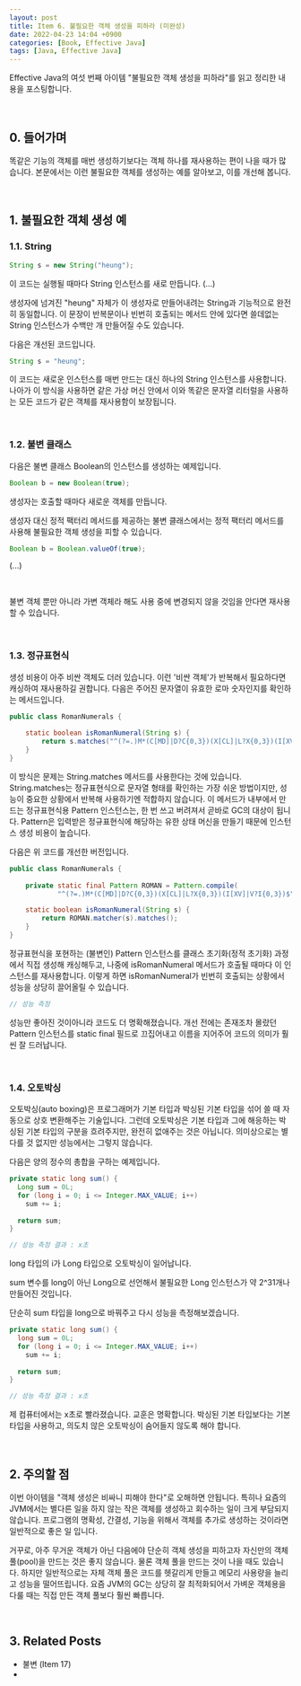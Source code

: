 ```yaml
---
layout: post
title: Item 6. 불필요한 객체 생성을 피하라 (미완성)
date: 2022-04-23 14:04 +0900
categories: [Book, Effective Java]
tags: [Java, Effective Java]
---
```




Effective Java의 여섯 번째 아이템 "불필요한 객체 생성을 피하라"를 읽고 정리한 내용을 포스팅합니다.

<br>

## 0. 들어가며

똑같은 기능의 객체를 매번 생성하기보다는 객체 하나를 재사용하는 편이 나을 때가 많습니다. 본문에서는 이런 불필요한 객체를 생성하는 예를 알아보고, 이를 개선해 봅니다.

<br>

## 1. 불필요한 객체 생성 예

### 1.1. String

```java
String s = new String("heung");
```

이 코드는 실행될 때마다 String 인스턴스를 새로 만듭니다. (...)

생성자에 넘겨진 "heung" 자체가 이 생성자로 만들어내려는 String과 기능적으로 완전히 동일합니다. 이 문장이 반복문이나 빈번히 호출되는 메서드 안에 있다면 쓸데없는 String 인스턴스가 수백만 개 만들어질 수도 있습니다. 

다음은 개선된 코드입니다.

```java
String s = "heung";
```

이 코드는 새로운 인스턴스를 매번 만드는 대신 하나의 String 인스턴스를 사용합니다. 나아가 이 방식을 사용하면 같은 가상 머신 안에서 이와 똑같은 문자열 리터럴을 사용하는 모든 코드가 같은 객체를 재사용함이 보장됩니다. 

<br>

### 1.2. 불변 클래스

다음은 불변 클래스 Boolean의 인스턴스를 생성하는 예제입니다.

```java
Boolean b = new Boolean(true);
```

생성자는 호출할 때마다 새로운 객체를 만듭니다.

생성자 대신 정적 팩터리 메서드를 제공하는 불변 클래스에서는 정적 팩터리 메서드를 사용해 불필요한 객체 생성을 피할 수 있습니다.

```java
Boolean b = Boolean.valueOf(true);
```

(...)

<br>

불변 객체 뿐만 아니라 가변 객체라 해도 사용 중에 변경되지 않을 것임을 안다면 재사용할 수 있습니다.

<br>

### 1.3. 정규표현식

생성 비용이 아주 비싼 객체도 더러 있습니다. 이런 '비싼 객체'가 반복해서 필요하다면 캐싱하여 재사용하길 권합니다. 다음은 주어진 문자열이 유효한 로마 숫자인지를 확인하는 메서드입니다.

```java
public class RomanNumerals {
  
    static boolean isRomanNumeral(String s) {
        return s.matches("^(?=.)M*(C[MD]|D?C{0,3})(X[CL]|L?X{0,3})(I[XV]|V?I{0,3})$");
    }
}
```

이 방식은 문제는 String.matches 메서드를 사용한다는 것에 있습니다. String.matches는 정규표현식으로 문자열 형태를 확인하는 가장 쉬운 방법이지만, 성능이 중요한 상황에서 반복해 사용하기엔 적합하지 않습니다. 이 메서드가 내부에서 만드는 정규표현식용 Pattern 인스턴스는, 한 번 쓰고 버려져서 곧바로 GC의 대상이 됩니다. Pattern은 입력받은 정규표현식에 해당하는 유한 상태 머신을 만들기 때문에 인스턴스 생성 비용이 높습니다. 

다음은 위 코드를 개선한 버전입니다. 

```java
public class RomanNumerals {
  
    private static final Pattern ROMAN = Pattern.compile(
            "^(?=.)M*(C[MD]|D?C{0,3})(X[CL]|L?X{0,3})(I[XV]|V?I{0,3})$");

    static boolean isRomanNumeral(String s) {
        return ROMAN.matcher(s).matches();
    }
}
```

정규표현식을 포현하는 (불변인) Pattern 인스턴스를 클래스 초기화(정적 초기화) 과정에서 직접 생성해 캐싱해두고, 나중에 isRomanNumeral 메서드가 호출될 때마다 이 인스턴스를 재사용합니다. 이렇게 하면 isRomanNumeral가 빈번히 호출되는 상황에서 성능을 상당히 끌어올릴 수 있습니다.

```java
// 성능 측정
```

성능만 좋아진 것이아니라 코드도 더 명확해졌습니다. 개선 전에는 존재조차 몰랐던 Pattern 인스턴스를 static final 필드로 끄집어내고 이름을 지어주어 코드의 의미가 훨씬 잘 드러납니다. 

<br>

### 1.4. 오토박싱

오토박싱(auto boxing)은 프로그래머가 기본 타입과 박싱된 기본 타입을 섞어 쓸 때 자동으로 상호 변환해주는 기술입니다. 그런데 오토박싱은 기본 타입과 그에 해응하는 박싱된 기본 타입의 구분을 흐려주지만, 완전히 없애주는 것은 아닙니다. 의미상으로는 별다를 것 없지만 성능에서는 그렇지 않습니다.

다음은 양의 정수의 총합을 구하는 예제입니다.

```java
private static long sum() {
  Long sum = 0L;
  for (long i = 0; i <= Integer.MAX_VALUE; i++)
    sum += i;
  
  return sum;
}

// 성능 측정 결과 : x초
```

long 타입의 i가 Long 타입으로 오토박싱이 일어납니다. 

sum 변수를 long이 아닌 Long으로 선언해서 불필요한 Long 인스턴스가 약 2^31개나 만들어진 것입니다. 

단순히 sum 타입을 long으로 바꿔주고 다시 성능을 측정해보겠습니다.

```java
private static long sum() {
  long sum = 0L;
  for (long i = 0; i <= Integer.MAX_VALUE; i++)
    sum += i;
  
  return sum;
}

// 성능 측정 결과 : x초
```

제 컴퓨터에서는 x초로 빨라졌습니다. 교훈은 명확합니다. 박싱된 기본 타입보다는 기본 타입을 사용하고, 의도치 않은 오토박싱이 숨어들지 않도록 해야 합니다.

<br>

## 2. 주의할 점

이번 아이템을 "객체 생성은 비싸니 피해야 한다"로 오해하면 안됩니다. 특히나 요즘의 JVM에서는 별다른 일을 하지 않는 작은 객체를 생성하고 회수하는 일이 크게 부담되지 않습니다. 프로그램의 명확성, 간결성, 기능을 위해서 객체를 추가로 생성하는 것이라면 일반적으로 좋은 일 입니다.

거꾸로, 아주 무거운 객체가 아닌 다음에야 단순히 객체 생성을 피하고자 자신만의 객체 풀(pool)을 만드는 것은 좋지 않습니다. 물론 객체 풀을 만드는 것이 나을 때도 있습니다. 하지만 일반적으로는 자체 객체 풀은 코드를 헷갈리게 만들고 메모리 사용량을 늘리고 성능을 떨어뜨립니다. 요즘 JVM의 GC는 상당히 잘 최적화되어서 가벼운 객체용을 다룰 때는 직접 만든 객체 풀보다 훨씬 빠릅니다.

<br>

## 3. Related Posts

- 불변 (Item 17)
- 
